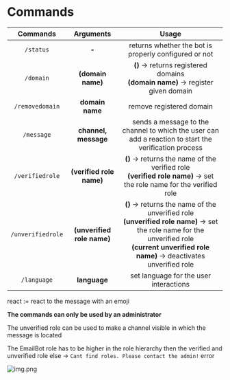# Commands

|Commands|         Arguments          |                                                                                                 Usage                                                                                                 |
|:---:|:--------------------------:|:-----------------------------------------------------------------------------------------------------------------------------------------------------------------------------------------------------:|
|`/status`|           **-**            |                                                                         returns whether the bot is properly configured or not                                                                         |
|`/domain`|     **(domain name)**      |                                                          **()** -> returns registered domains<br>**(domain name)** -> register given domain                                                           |
|`/removedomain`|      **domain name**       |                                                                                       remove registered domain                                                                                        |
|`/message`|    **channel, message**    | sends a message to the channel to which the user can add a reaction to start the verification process
|`/verifiedrole`|  **(verified role name)**  |                                       **()** -> returns the name of the verified role <br> **(verified role name)** -> set the role name for the verified role                                        |
|`/unverifiedrole`| **(unverified role name)** | **()** -> returns the name of the unverified role <br> **(unverified role name)** -> set the role name for the unverified role <br> **(current unverified role name)** -> deactivates unverified role |
|`/language`|        **language**        |                                                                                set language for the user interactions                                                                                 |

react := react to the message with an emoji

**The commands can only be used by an administrator**

The unverified role can be used to make a channel visible in which the message is located

The EmailBot role has to be higher in the role hierarchy then the verified and unverified role else
-> `Cant find roles. Please contact the admin!` error

![img.png](https://raw.githubusercontent.com/lkaesberg/EmailBot/main/images/bothierarchy.png)
